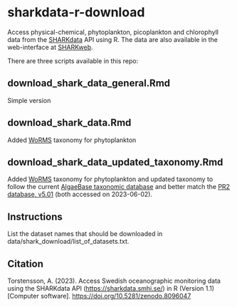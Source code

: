 # sharkdata-r-download
Access physical-chemical, phytoplankton, picoplankton and chlorophyll data from the [SHARKdata](https://sharkdata.smhi.se/) API using R. The data are also available in the web-interface at [SHARKweb](https://sharkweb.smhi.se/hamta-data/).

There are three scripts available in this repo:

## download_shark_data_general.Rmd 
Simple version

## download_shark_data.Rmd
Added [WoRMS](https://www.marinespecies.org/) taxonomy for phytoplankton

## download_shark_data_updated_taxonomy.Rmd
Added [WoRMS](https://www.marinespecies.org/) taxonomy for phytoplankton and updated taxonomy to follow the current [AlgaeBase taxonomic database](https://www.algaebase.org/) and better match the [PR2 database, v5.01](https://pr2-database.org/) (both accessed on 2023-06-02).

## Instructions

List the dataset names that should be downloaded in data/shark_download/list_of_datasets.txt.

## Citation
Torstensson, A. (2023). Access Swedish oceanographic monitoring data using the SHARKdata API (https://sharkdata.smhi.se/) in R (Version 1.1) [Computer software]. https://doi.org/10.5281/zenodo.8096047
